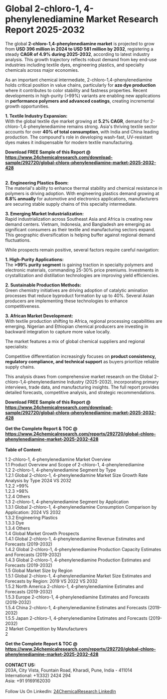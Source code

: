 <h1>Global 2-chloro-1, 4-phenylenediamine Market Research Report 2025-2032</h1><p>The global <strong>2-chloro-1,4-phenylenediamine market</strong> is projected to grow from <strong>USD 396 million in 2024 to USD 581 million by 2032</strong>, registering a steady <strong>CAGR of 4.9% during 2025-2032</strong>, according to latest industry analysis. This growth trajectory reflects robust demand from key end-use industries including textile dyes, engineering plastics, and specialty chemicals across major economies.</p><p>As an important chemical intermediate, 2-chloro-1,4-phenylenediamine holds critical position in value chains, particularly for <strong>azo dye production</strong> where it contributes to color stability and fastness properties. Recent developments in high-purity (&gt;99%) variants are enabling new applications in <strong>performance polymers and advanced coatings</strong>, creating incremental growth opportunities.</p><p><strong>1. Textile Industry Expansion:</strong><br>
With the global textile dye market growing at <strong>5.2% CAGR</strong>, demand for 2-chloro-1,4-phenylenediamine remains strong. Asia's thriving textile sector accounts for over <strong>40% of total consumption</strong>, with India and China leading production. The compound's role in developing wash-fast, UV-resistant dyes makes it indispensable for modern textile manufacturing.</p><div><b>Download FREE Sample of this Report @ 
            <a href="https://www.24chemicalresearch.com/download-sample/292720/global-chloro-phenylenediamine-market-2025-2032-428">
            https://www.24chemicalresearch.com/download-sample/292720/global-chloro-phenylenediamine-market-2025-2032-428</a></b></div><br><p><strong>2. Engineering Plastics Boom:</strong><br>
The material's ability to enhance thermal stability and chemical resistance in polymers is driving adoption. With engineering plastics demand growing at <strong>6.8% annually</strong> for automotive and electronics applications, manufacturers are securing stable supply chains of this specialty intermediate.</p><p><strong>3. Emerging Market Industrialization:</strong><br>
Rapid industrialization across Southeast Asia and Africa is creating new demand centers. Vietnam, Indonesia, and Bangladesh are emerging as significant consumers as their textile and manufacturing sectors expand. This geographic diversification is helping buffer against regional demand fluctuations.</p><p>While prospects remain positive, several factors require careful navigation:</p><p><strong>1. High-Purity Applications:</strong><br>
The <strong>&gt;99% purity segment</strong> is gaining traction in specialty polymers and electronic materials, commanding 25-30% price premiums. Investments in crystallization and distillation technologies are improving yield efficiencies.</p><p><strong>2. Sustainable Production Methods:</strong><br>
Green chemistry initiatives are driving adoption of catalytic amination processes that reduce byproduct formation by up to 40%. Several Asian producers are implementing these technologies to enhance competitiveness.</p><p><strong>3. African Market Development:</strong><br>
With textile production shifting to Africa, regional processing capabilities are emerging. Nigerian and Ethiopian chemical producers are investing in backward integration to capture more value locally.</p><p>The market features a mix of global chemical suppliers and regional specialists:</p><p>Competitive differentiation increasingly focuses on <strong>product consistency, regulatory compliance, and technical support</strong> as buyers prioritize reliable supply chains.</p><p>This analysis draws from comprehensive market research on the Global 2-chloro-1,4-phenylenediamine Industry (2025-2032), incorporating primary interviews, trade data, and manufacturing insights. The full report provides detailed forecasts, competitive analysis, and strategic recommendations.</p><div><b>Download FREE Sample of this Report @ 
            <a href="https://www.24chemicalresearch.com/download-sample/292720/global-chloro-phenylenediamine-market-2025-2032-428">
            https://www.24chemicalresearch.com/download-sample/292720/global-chloro-phenylenediamine-market-2025-2032-428</a></b></div><br><div><b>Get the Complete Report & TOC @ 
            <a href="https://www.24chemicalresearch.com/reports/292720/global-chloro-phenylenediamine-market-2025-2032-428">
            https://www.24chemicalresearch.com/reports/292720/global-chloro-phenylenediamine-market-2025-2032-428</a></b></div><br>
            <b>Table of Content:</b><p>1 2-chloro-1, 4-phenylenediamine Market Overview<br />
    1.1 Product Overview and Scope of 2-chloro-1, 4-phenylenediamine<br />
    1.2 2-chloro-1, 4-phenylenediamine Segment by Type<br />
        1.2.1 Global 2-chloro-1, 4-phenylenediamine Market Size Growth Rate Analysis by Type 2024 VS 2032<br />
        1.2.2 >99%<br />
        1.2.3 >98%<br />
        1.2.4 Others<br />
    1.3 2-chloro-1, 4-phenylenediamine Segment by Application<br />
        1.3.1 Global 2-chloro-1, 4-phenylenediamine Consumption Comparison by Application: 2024 VS 2032<br />
        1.3.2 Engineering Plastics<br />
        1.3.3 Dye<br />
        1.3.4 Others<br />
    1.4 Global Market Growth Prospects<br />
        1.4.1 Global 2-chloro-1, 4-phenylenediamine Revenue Estimates and Forecasts (2019-2032)<br />
        1.4.2 Global 2-chloro-1, 4-phenylenediamine Production Capacity Estimates and Forecasts (2019-2032)<br />
        1.4.3 Global 2-chloro-1, 4-phenylenediamine Production Estimates and Forecasts (2019-2032)<br />
    1.5 Global Market Size by Region<br />
        1.5.1 Global 2-chloro-1, 4-phenylenediamine Market Size Estimates and Forecasts by Region: 2019 VS 2022 VS 2032<br />
        1.5.2 North America 2-chloro-1, 4-phenylenediamine Estimates and Forecasts (2019-2032)<br />
        1.5.3 Europe 2-chloro-1, 4-phenylenediamine Estimates and Forecasts (2019-2032)<br />
        1.5.4 China 2-chloro-1, 4-phenylenediamine Estimates and Forecasts (2019-2032)<br />
        1.5.5 Japan 2-chloro-1, 4-phenylenediamine Estimates and Forecasts (2019-2032)<br />
2 Market Competition by Manufacturers<br />
    2</p><div><b>Get the Complete Report & TOC @ 
            <a href="https://www.24chemicalresearch.com/reports/292720/global-chloro-phenylenediamine-market-2025-2032-428">
            https://www.24chemicalresearch.com/reports/292720/global-chloro-phenylenediamine-market-2025-2032-428</a></b></div><br><b>CONTACT US:</b><br>
            203A, City Vista, Fountain Road, Kharadi, Pune, India - 411014<br>
            International: +1(332) 2424 294<br>
            Asia: +91 9169162030 <br><br>
            Follow Us On LinkedIn: <a href="https://www.linkedin.com/company/24chemicalresearch/">24ChemicalResearch LinkedIn</a>